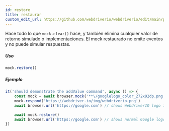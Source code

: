 ```yaml
---
id: restore
title: restaurar
custom_edit_url: https://github.com/webdriverio/webdriverio/edit/main/packages/webdriverio/src/commands/mock/restore.ts
---
```


Hace todo lo que `mock.clear()` hace, y también elimina cualquier valor de retorno simulado o implementaciones.
El mock restaurado no emite eventos y no puede simular respuestas.

##### Uso

```js
mock.restore()
```

##### Ejemplo

```js title="addValue.js"
it('should demonstrate the addValue command', async () => {
    const mock = await browser.mock('**\/googlelogo_color_272x92dp.png')
    mock.respond('https://webdriver.io/img/webdriverio.png')
    await browser.url('https://google.com') // shows WebdriverIO logo instead of Google

    await mock.restore()
    await browser.url('https://google.com') // shows normal Google logo again
})
```